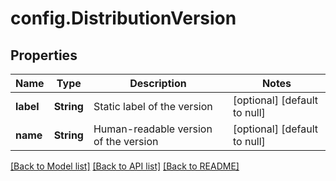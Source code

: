 # config.DistributionVersion
## Properties

| Name | Type | Description | Notes |
|------------ | ------------- | ------------- | -------------|
| **label** | **String** | Static label of the version | [optional] [default to null] |
| **name** | **String** | Human-readable version of the version | [optional] [default to null] |

[[Back to Model list]](../README.md#documentation-for-models) [[Back to API list]](../README.md#documentation-for-api-endpoints) [[Back to README]](../README.md)

